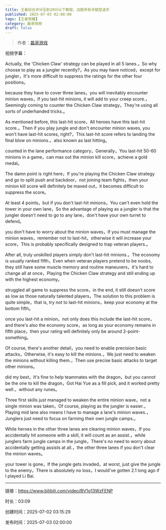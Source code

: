 ```yaml
---
title: 王者综合评分压到20分以下教程，远胜所有天赋型选手
published: 2025-07-03 02:00:00
tags: [王者荣耀]
category: 磊哥视频
draft: false
---
```



> 作者：[磊哥游戏](https://space.bilibili.com/268941858?spm_id_from=333.788.upinfo.head.click)

视频字幕：

Actually, the 'Chicken Claw' strategy can be played in all 5 lanes.，So why choose to play as a jungler recently?，As you may have noticed，except for jungler，It's more difficult to suppress the ratings for the other four positions。

because they have to cover three lanes，you will inevitably encounter minion waves，If you last-hit minions, it will add to your creep score.，Seemingly coming to counter the Chicken Claw strategy，They're using all sorts of underhanded tricks.。

As mentioned before, this last-hit score，All heroes have this last-hit score.，Then if you play jungle and don't encounter minion waves, you won't have last-hit scores, right?，This last-hit score refers to landing the final blow on minions.，also known as last hitting。

counted in the lane performance category，Generally，You last-hit 50-60 minions in a game，can max out the minion kill score，achieve a gold medal。

The damn point is right here，If you're playing the Chicken Claw strategy and go to split push and backdoor，not joining team fights，then your minion kill score will definitely be maxed out，it becomes difficult to suppress the score。

At least 4 points，but if you don't last-hit minions，You can't even hold the tower in your own lane，So the advantage of playing as a jungler is that the jungler doesn't need to go to any lane，don't have your own turret to defend。

you don't have to worry about the minion waves，If you must manage the minion waves，remember not to last-hit，otherwise it will increase your score，This is probably specifically designed to trap veteran players.。

After all, truly unskilled players simply don't last-hit minions.，The economy is usually ranked fifth，Even when veteran players pretend to be noobs, they still have some muscle memory and routine maneuvers，it's hard to change all at once，Playing the Chicken Claw strategy and still ending up with the highest economy。

struggled all game to suppress the score，in the end, it still doesn't score as low as those naturally talented players，The solution to this problem is quite simple，that is, try not to last-hit minions，keep your economy at the bottom fifth。

once you last-hit a minion，not only does this include the last-hit score，and there's also the economy score，as long as your economy remains in fifth place，then your rating will definitely only be around 2-point-something。

Of course, there's another detail，you need to enable precision basic attacks，Otherwise, it's easy to kill the minions.，We just need to weaken the minions without killing them.，Then use precise basic attacks to target other minions。

did my best，It's fine to help teammates with the dragon，but you cannot be the one to kill the dragon，Got Hai Yue as a fill pick, and it worked pretty well.，without any runes。

Three first skills just managed to weaken the entire minion wave，not a single minion was taken，Of course, playing as the jungler is easier.，Playing mid lane also means I have to manage a lane's minion waves.，Junglers just need to focus on farming their own jungle camps.。

While heroes in the other three lanes are clearing minion waves，If you accidentally hit someone with a skill, it will count as an assist.，while junglers farm jungle camps in the jungle，There's no need to worry about accidentally getting assists at all.，the other three lanes if you don't clear the minion waves。

your tower is gone，If the jungle gets invaded，at worst, just give the jungle to the enemy，There is absolutely no loss，I would've gotten 2.1 long ago if I played Li Bai.

---

链接：https://www.bilibili.com/video/BV1g13WzFENP

时长：03:09

创建时间：2025-07-02 03:15:29

发布时间：2025-07-03 02:00:00
